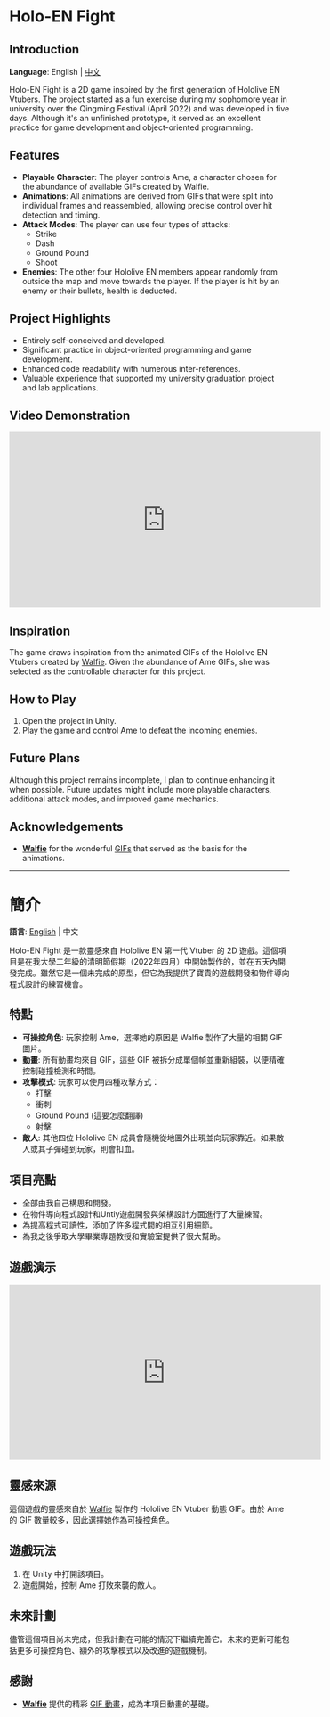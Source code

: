 # Holo-EN Fight

## Introduction
**Language**: English | [中文](#簡介)

Holo-EN Fight is a 2D game inspired by the first generation of Hololive EN Vtubers. The project started as a fun exercise during my sophomore year in university over the Qingming Festival (April 2022) and was developed in five days. Although it's an unfinished prototype, it served as an excellent practice for game development and object-oriented programming.

## Features
- **Playable Character**: The player controls Ame, a character chosen for the abundance of available GIFs created by Walfie.
- **Animations**: All animations are derived from GIFs that were split into individual frames and reassembled, allowing precise control over hit detection and timing.
- **Attack Modes**: The player can use four types of attacks:
  - Strike
  - Dash
  - Ground Pound
  - Shoot
- **Enemies**: The other four Hololive EN members appear randomly from outside the map and move towards the player. If the player is hit by an enemy or their bullets, health is deducted.

## Project Highlights
- Entirely self-conceived and developed.
- Significant practice in object-oriented programming and game development.
- Enhanced code readability with numerous inter-references.
- Valuable experience that supported my university graduation project and lab applications.

## Video Demonstration
<iframe width="560" height="315" src="https://www.youtube.com/embed/S3VtPuj6qeY?si=KHt84P_rj1HynfTL" title="YouTube video player" frameborder="0" allow="accelerometer; autoplay; clipboard-write; encrypted-media; gyroscope; picture-in-picture; web-share" referrerpolicy="strict-origin-when-cross-origin" allowfullscreen></iframe>

## Inspiration
The game draws inspiration from the animated GIFs of the Hololive EN Vtubers created by [Walfie](https://twitter.com/walfieee). Given the abundance of Ame GIFs, she was selected as the controllable character for this project.

## How to Play
1. Open the project in Unity.
2. Play the game and control Ame to defeat the incoming enemies.

## Future Plans
Although this project remains incomplete, I plan to continue enhancing it when possible. Future updates might include more playable characters, additional attack modes, and improved game mechanics.

## Acknowledgements
- [**Walfie**](https://twitter.com/walfieee) for the wonderful [GIFs](https://walfiegif.wordpress.com/tag/hololive/) that served as the basis for the animations.

---

# 簡介
**語言**: [English](#Introduction) | 中文

Holo-EN Fight 是一款靈感來自 Hololive EN 第一代 Vtuber 的 2D 遊戲。這個項目是在我大學二年級的清明節假期（2022年四月）中開始製作的，並在五天內開發完成。雖然它是一個未完成的原型，但它為我提供了寶貴的遊戲開發和物件導向程式設計的練習機會。

## 特點
- **可操控角色**: 玩家控制 Ame，選擇她的原因是 Walfie 製作了大量的相關 GIF 圖片。
- **動畫**: 所有動畫均來自 GIF，這些 GIF 被拆分成單個幀並重新組裝，以便精確控制碰撞檢測和時間。
- **攻擊模式**: 玩家可以使用四種攻擊方式：
  - 打擊
  - 衝刺
  - Ground Pound (這要怎麼翻譯)
  - 射擊
- **敵人**: 其他四位 Hololive EN 成員會隨機從地圖外出現並向玩家靠近。如果敵人或其子彈碰到玩家，則會扣血。

## 項目亮點
- 全部由我自己構思和開發。
- 在物件導向程式設計和Untiy遊戲開發與架構設計方面進行了大量練習。
- 為提高程式可讀性，添加了許多程式間的相互引用細節。
- 為我之後爭取大學畢業專題教授和實驗室提供了很大幫助。

## 遊戲演示
<iframe width="560" height="315" src="https://www.youtube.com/embed/S3VtPuj6qeY?si=KHt84P_rj1HynfTL" title="YouTube video player" frameborder="0" allow="accelerometer; autoplay; clipboard-write; encrypted-media; gyroscope; picture-in-picture; web-share" referrerpolicy="strict-origin-when-cross-origin" allowfullscreen></iframe>

## 靈感來源
這個遊戲的靈感來自於 [Walfie](https://twitter.com/walfieee) 製作的 Hololive EN Vtuber 動態 GIF。由於 Ame 的 GIF 數量較多，因此選擇她作為可操控角色。

## 遊戲玩法
1. 在 Unity 中打開該項目。
2. 遊戲開始，控制 Ame 打敗來襲的敵人。

## 未來計劃
儘管這個項目尚未完成，但我計劃在可能的情況下繼續完善它。未來的更新可能包括更多可操控角色、額外的攻擊模式以及改進的遊戲機制。

## 感謝
- [**Walfie**](https://twitter.com/walfieee) 提供的精彩 [GIF 動畫](https://walfiegif.wordpress.com/tag/hololive/)，成為本項目動畫的基礎。
